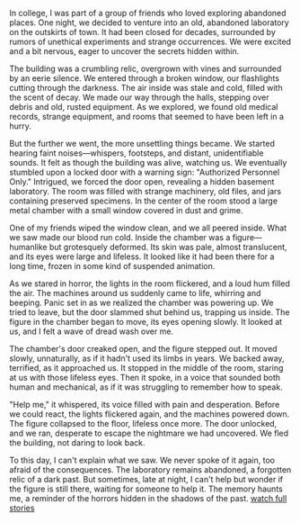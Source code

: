 In college, I was part of a group of friends who loved exploring abandoned places. One night, we decided to venture into an old, abandoned laboratory on the outskirts of town. It had been closed for decades, surrounded by rumors of unethical experiments and strange occurrences. We were excited and a bit nervous, eager to uncover the secrets hidden within.

The building was a crumbling relic, overgrown with vines and surrounded by an eerie silence. We entered through a broken window, our flashlights cutting through the darkness. The air inside was stale and cold, filled with the scent of decay. We made our way through the halls, stepping over debris and old, rusted equipment. As we explored, we found old medical records, strange equipment, and rooms that seemed to have been left in a hurry.

But the further we went, the more unsettling things became. We started hearing faint noises—whispers, footsteps, and distant, unidentifiable sounds. It felt as though the building was alive, watching us. We eventually stumbled upon a locked door with a warning sign: "Authorized Personnel Only." Intrigued, we forced the door open, revealing a hidden basement laboratory. The room was filled with strange machinery, old files, and jars containing preserved specimens. In the center of the room stood a large metal chamber with a small window covered in dust and grime.

One of my friends wiped the window clean, and we all peered inside. What we saw made our blood run cold. Inside the chamber was a figure—humanlike but grotesquely deformed. Its skin was pale, almost translucent, and its eyes were large and lifeless. It looked like it had been there for a long time, frozen in some kind of suspended animation.

As we stared in horror, the lights in the room flickered, and a loud hum filled the air. The machines around us suddenly came to life, whirring and beeping. Panic set in as we realized the chamber was powering up. We tried to leave, but the door slammed shut behind us, trapping us inside. The figure in the chamber began to move, its eyes opening slowly. It looked at us, and I felt a wave of dread wash over me.

The chamber's door creaked open, and the figure stepped out. It moved slowly, unnaturally, as if it hadn't used its limbs in years. We backed away, terrified, as it approached us. It stopped in the middle of the room, staring at us with those lifeless eyes. Then it spoke, in a voice that sounded both human and mechanical, as if it was struggling to remember how to speak.

"Help me," it whispered, its voice filled with pain and desperation. Before we could react, the lights flickered again, and the machines powered down. The figure collapsed to the floor, lifeless once more. The door unlocked, and we ran, desperate to escape the nightmare we had uncovered. We fled the building, not daring to look back.

To this day, I can't explain what we saw. We never spoke of it again, too afraid of the consequences. The laboratory remains abandoned, a forgotten relic of a dark past. But sometimes, late at night, I can't help but wonder if the figure is still there, waiting for someone to help it. The memory haunts me, a reminder of the horrors hidden in the shadows of the past. [watch full stories](https://youtu.be/lDTPm4JPL5w)